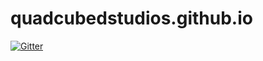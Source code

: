 # quadcubedstudios.github.io

[![Gitter](https://badges.gitter.im/Join%20Chat.svg)](https://gitter.im/QuadCubedStudios/quadcubedstudios.github.io?utm_source=badge&utm_medium=badge&utm_campaign=pr-badge&utm_content=badge)